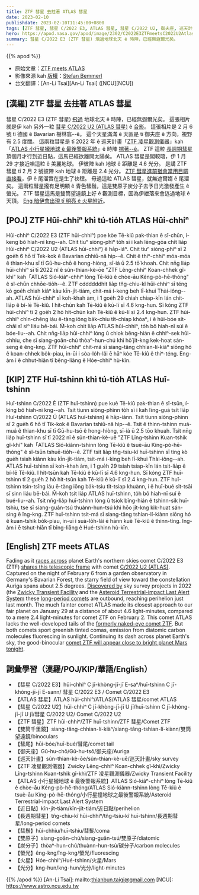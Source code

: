 ```yaml
---
title: ZTF 彗星 去拄著 ATLAS 彗星
date: 2023-02-10
publishdate: 2023-02-10T11:45:00+0800
tags: [ZTF 彗星, 彗星 C/2022 E3, ATLAS 彗星, 彗星 C/2022 U2, 御夫座, 巡天計畫, ZTF 凌星觀測儀器, ATLAS 小行星攏地球 ê 最後警報系統, 近日點, 長週期彗星, 彗鬚, 彗尾, 雙原子, 炭分子, 螢光, 雙筒千里鏡, 火星, 光分]
hero: https://apod.nasa.gov/apod/image/2302/C2022E3ZTFmeetsC2022U2Atlasbeschriftet1024.jpg
summary: 彗星 C/2022 E3 (ZTF 彗星) 飛過地球北天 ê 時陣，已經無遐爾光矣。
---
```


{{% apod %}}

- 原始文章：[ZTF meets ATLAS](https://apod.nasa.gov/apod/ap230210.html)
- 影像來源 kah [版權][copyright]：[Stefan Bemmerl](https://astrofotografie-steve.de/kontakt/)
- 台文翻譯：[An-Li Tsai][An-Li Tsai] ([NCU][NCU])

## [漢羅] ZTF 彗星 去拄著 ATLAS 彗星
彗星 C/2022 E3 (ZTF 彗星) [飛過][races across] 地球北天 ê 時陣，已經無遐爾光矣。
這張相片就是伊 kah 另外一粒 [彗星 C/2022 U2 (ATLAS 彗星)][C/2022 U2 (ATLAS)] ê [合影][shares this telescopic frame]。
這張相片是 2 月 6 號 tī 德國 ê Bavarian 樹林翕--ê。
這个天星滿滿 ê 天區是 tī 御夫座 ê 方向，視野有 2.5 度闊。
這兩粒彗星是 tī 2022 年 ê 巡天計畫「[ZTF 凌星觀測儀器][Zwicky Transient Facility]」kah「[ATLAS 小行星攏地球 ê 最後警報系統][Asteroid Terrestrial-impact Last Alert System]」ê 時陣 [揣著--ê][Discovered by]。
ZTF 這粒 [長週期彗星][long-period comets] 頂個月才行到近日點，這馬已經欲離開太陽矣。
ATLAS 彗星是閣較暗，伊 1 月 29 才接近咱這粒 ê 美麗地球。
伊彼陣 kah 地球 ê 距離是 4.6 光分。
是講 ZTF 彗星 tī 2 月 2 號彼陣 kah 地球 ê 距離是 2.4 光分。
[ZTF 彗星進前猶會當用目睭直接看][formerly naked-eye comet ZTF]，伊 ê 尾溜實在是生了袂䆀。
毋過這粒 ATLAS 彗星，就無遮爾媠 ê 尾溜矣。
這兩粒彗星攏有足明顯 ê 青色彗鬚，這是雙原子炭分子去予日光激發產生 ê 螢光。
ZTF 彗星這馬是雙筒望遠鏡上好 ê 觀測目標，因為伊紲落來會迒過地球 ê 天頂。
[Eng 暗伊會出現 tī 明亮 ê 火星附近][comet ZTF will appear close to bright planet Mars tonight]。

## [POJ] ZTF Hūi-chhiⁿ khì tú-tio̍h ATLAS Hūi-chhiⁿ
Hūi-chhiⁿ C/2022 E3 (ZTF hūi-chhiⁿ) poe kòe Tē-kiû pak-thian ê sî-chūn, í-keng bô hiah-nī kng--ah.
Chit tiuⁿ siòng-phìⁿ to̍h sī i kah lēng-gōa chi̍t lia̍p Hūi-chhiⁿ C/2022 U2 (ATLAS hūi-chhiⁿ) ê ha̍p-iáⁿ.
Chit tiuⁿ siòng-phìⁿ sī 2 goe̍h 6 hō tī Tek-kok ê Bavarian chhiū-nâ hip--ê.
Chit ê thiⁿ-chhiⁿ móa-móa ê thian-khu sī tī Gū-hu-chō ê hong-hiòng, sī-iá ū 2.5 tō͘ khoah.
Chit nn̄g lia̍p hūi-chhiⁿ sī tī 2022 nî ê sûn-thian-kè-ōe "ZTF Lêng-chhiⁿ Koan-chhek gî-khì" kah「ATLAS Sió-kiâⁿ-chhiⁿ lòng Tē-kiû ê chòe-āu Kéng-pò-hē-thóng" ê sî-chūn chhōe-tio̍h--ê.
ZTF cddddddhit lia̍p tn̂g-chiu-kî hūi-chhiⁿ sī téng kò goe̍h chiah kiâⁿ kàu kīn-ji̍t-tiám, chit-má í-keng beh lī-khui Thài-iông--ah.
ATLAS hūi-chhiⁿ sī koh-khah àm, i 1 goe̍h 29 chiah chiap-kīn lán chit-lia̍p ê bí-lē Tē-kiû.
I hit-chūn kah Tē-kiû ê kū-lī sī 4.6 kng-hun.
Sī kóng ZTF hūi-chhiⁿ tī 2 goe̍h 2 hō hit-chūn kah Tē-kiû ê kū-lī sī 2.4 kng-hun.
ZTF hūi-chhiⁿ chìn-chêng iáu ē-tàng iōng ba̍k-chiu ti̍t-chiap khòaⁿ, i ê hūi-bóe si̍t-chāi sī siⁿ liáu bē-bái.
M̄-koh chit lia̍p ATLAS hūi-chhiⁿ, to̍h bô hiah-nī súi ê bóe-liu--ah.
Chit nn̄g-lia̍p hūi-chhiⁿ lóng ū chiok bêng-hián ê chhiⁿ-sek hūi-chhiu, che sī siang-goân-chú thòaⁿ-hun-chú khì hō͘ ji̍t-kng kek-hoat sán-seng ê êng-kng.
ZTF hūi-chhiⁿ chit-má sī siang-tâng chhian-lí-kiàⁿ siōng hó ê koan-chhek bo̍k-piau, in-ūi i sòa-lo̍h-lâi ē hāⁿ kòe Tē-kiû ê thiⁿ-téng.
Eng-àm i ē chhut-hiān tī bêng-liāng ê Hóe-chhiⁿ hù-kīn.



## [KIP] ZTF Huī-tshinn khì tú-tio̍h ATLAS Huī-tshinn
Huī-tshinn C/2022 È (ZTF huī-tshinn) pue kuè Tē-kiû pak-thian ê sî-tsūn, í-king bô hiah-nī kng--ah.
Tsit tiunn siòng-phìnn to̍h sī i kah līng-guā tsi̍t lia̍p Huī-tshinn C/2022 Ú (ATLAS huī-tshinn) ê ha̍p-iánn.
Tsit tiunn siòng-phìnn sī 2 gue̍h 6 hō tī Tik-kok ê Bavarian tshiū-nâ hip--ê.
Tsit ê thinn-tshinn muá-muá ê thian-khu sī tī Gū-hu-tsō ê hong-hiòng, sī-iá ū 2.5 tōo khuah.
Tsit nn̄g lia̍p huī-tshinn sī tī 2022 nî ê sûn-thian-kè-uē "ZTF Lîng-tshinn Kuan-tshik gî-khì" kah「ATLAS Sió-kiânn-tshinn lòng Tē-kiû ê tsuè-āu Kíng-pò-hē-thóng" ê sî-tsūn tshuē-tio̍h--ê.
ZTF tsit lia̍p tn̂g-tsiu-kî huī-tshinn sī tíng kò gue̍h tsiah kiânn kàu kīn-ji̍t-tiám, tsit-má í-king beh lī-khui Thài-iông--ah.
ATLAS huī-tshinn sī koh-khah àm, i 1 gue̍h 29 tsiah tsiap-kīn lán tsit-lia̍p ê bí-lē Tē-kiû.
I hit-tsūn kah Tē-kiû ê kū-lī sī 4.6 kng-hun.
Sī kóng ZTF huī-tshinn tī 2 gue̍h 2 hō hit-tsūn kah Tē-kiû ê kū-lī sī 2.4 kng-hun.
ZTF huī-tshinn tsìn-tsîng iáu ē-tàng iōng ba̍k-tsiu ti̍t-tsiap khuànn, i ê huī-bué si̍t-tsāi sī sinn liáu bē-bái.
M̄-koh tsit lia̍p ATLAS huī-tshinn, to̍h bô hiah-nī suí ê bué-liu--ah.
Tsit nn̄g-lia̍p huī-tshinn lóng ū tsiok bîng-hián ê tshinn-sik huī-tshiu, tse sī siang-guân-tsú thuànn-hun-tsú khì hōo ji̍t-kng kik-huat sán-sing ê îng-kng.
ZTF huī-tshinn tsit-má sī siang-tâng tshian-lí-kiànn siōng hó ê kuan-tshik bo̍k-piau, in-uī i suà-lo̍h-lâi ē hānn kuè Tē-kiû ê thinn-tíng.
Ing-àm i ē tshut-hiān tī bîng-liāng ê Hué-tshinn hù-kīn.

## [English] ZTF meets ATLAS

Fading as it [races across][races across] planet Earth's northern skies comet C/2022 E3 (ZTF) [shares this telescopic frame][shares this telescopic frame] with comet [C/2022 U2 (ATLAS)][C/2022 U2 (ATLAS)].
Captured on the night of February 6 from a garden observatory in Germany's Bavarian Forest, the starry field of view toward the constellation Auriga spans about 2.5 degrees.
[Discovered by][Discovered by] sky survey projects in 2022 (the [Zwicky Transient Facility][Zwicky Transient Facility] and the [Asteroid Terrestrial-impact Last Alert System][Asteroid Terrestrial-impact Last Alert System] these [long-period comets][long-period comets] are outbound, reaching perihelion just last month.
The much fainter comet ATLAS made its closest approach to our fair planet on January 29 at a distance of about 4.6 light-minutes, compared to a mere 2.4 light-minutes for comet ZTF on February 2.
This comet ATLAS lacks the well-developed tails of the [formerly naked-eye comet ZTF][formerly naked-eye comet ZTF].
But both comets sport greenish tinted comas, emission from diatomic carbon molecules fluorescing in sunlight.
Continuing its dash across planet Earth's sky, the good-binocular [comet ZTF will appear close to bright planet Mars tonight][comet ZTF will appear close to bright planet Mars tonight].

## 詞彙學習（漢羅/POJ/KIP/華語/English）
- 【彗星 C/2022 E3】hūi-chhiⁿ C jī-khòng-jī-jī E-saⁿ/huī-tshinn C jī-khòng-jī-jī E-sann/ 彗星 C/2022 E3 / Comet C/2022 E3
- 【ATLAS 彗星】ATLAS hūi-chhiⁿ/ATLAS/ATLAS 彗星/comet ATLAS
- 【彗星 C/2022 U2】hūi-chhiⁿ C jī-khòng-jī-jī U jī/huī-tshinn C jī-khòng-jī-jī U jī/彗星 C/2022 U2/ Comet C/2022 U2
- 【ZTF 彗星】ZTF hūi-chhiⁿ/ZTF huī-tshinn/ZTF 彗星/Comet ZTF
- 【雙筒千里鏡】siang-tâng-chhian-lí-kiàⁿ/siang-tâng-tshian-lí-kiànn/雙筒望遠鏡/binoculars
- 【彗尾】hūi-bóe/huī-bué/彗尾/comet tail
- 【御夫座】Gū-hu-chō/Gū-hu-tsō/御夫座/Auriga
- 【巡天計畫】sûn-thian-kè-ōe/sûn-thian-kè-uē/巡天計畫/sky survey
- 【ZTF 凌星觀測儀器】Zwicky Lêng-chhiⁿ Koan-chhek gî-khì/Zwicky Lîng-tshinn Kuan-tshik gî-khì/ZTF 凌星觀測儀器/Zwicky Transient Facility
- 【ATLAS 小行星攏地球 ê 最後警報系統】ATLAS Sió-kiâⁿ-chhiⁿ lòng Tē-kiû ê chòe-āu Kéng-pò-hē-thóng/ATLAS Sió-kiânn-tshinn lòng Tē-kiû ê tsuè-āu Kíng-pò-hē-thóng/小行星撞地球之最後警報系統/Asteroid Terrestrial-impact Last Alert System
- 【近日點】kīn-ji̍t-tiám/kīn-ji̍t-tiám/近日點/perihelion
- 【長週期彗星】tn̂g-chiu-kî hūi-chhiⁿ/tn̂g-tsiu-kî huī-tshinn/長週期彗星/long-period comets
- 【彗鬚】hūi-chhiu/huī-tshiu/彗髮/coma
- 【雙原子】siang-goân-chú/siang-guân-tsú/雙原子/diatomic
- 【炭分子】thòaⁿ-hun-chú/thuànn-hun-tsú/碳分子/carbon molecules
- 【螢光】êng-kng/îng-kng/螢光/fluorescing
- 【火星】Hóe-chhiⁿ/Hué-tshinn/火星/Mars
- 【光分】kng-hun/kng-hun/光分/light-minutes 


{{% /apod %}}
[An-Li Tsai]: mailto:thianbun.taigi@gmail.com
[NCU]: https://www.astro.ncu.edu.tw

[copyright]: https://apod.nasa.gov/apod/fap/lib/about_apod.html#srapply
[License]: https://creativecommons.org/licenses/by/2.0/

[races across]:https://www.facebook.com/groups/564399700347004/posts/5986568748130045/
[shares this telescopic frame]:https://www.astrobin.com/ymb891/0/
[C/2022 U2 (ATLAS)]:https://theskylive.com/c2022u2-info
[Discovered by]:https://people.ast.cam.ac.uk/~jds/coms22.htm#22U2
[Zwicky Transient Facility]:https://en.wikipedia.org/wiki/Zwicky_Transient_Facility
[Asteroid Terrestrial-impact Last Alert System]:https://en.wikipedia.org/wiki/Asteroid_Terrestrial-impact_Last_Alert_System
[long-period comets]:https://solarsystem.nasa.gov/solar-system/oort-cloud/overview/
[formerly naked-eye comet ZTF]:https://skyandtelescope.org/astronomy-news/understanding-the-tails-of-comet-ztf-c-2022-e3/
[comet ZTF will appear close to bright planet Mars tonight]:https://earthsky.org/tonight/

